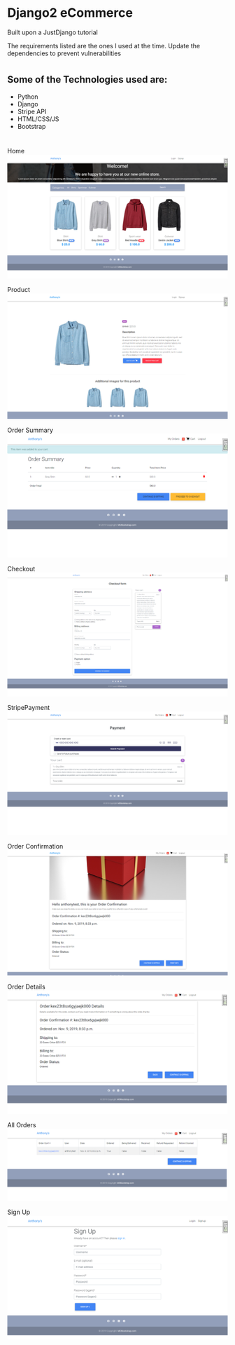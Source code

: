 # Django2 eCommerce
Built upon a JustDjango tutorial

The requirements listed are the ones I used at the time. Update the dependencies to prevent vulnerabilities
#
## Some of the Technologies used are:
* Python
* Django
* Stripe API
* HTML/CSS/JS
* Bootstrap

#
Home
![Home](ecomm-md-img/ecomm-home.png)

Product
![product](ecomm-md-img/ecomm-product.png)

Order Summary
![OrderSummary](ecomm-md-img/ecomm-ordersummary.png)

Checkout
![Checkout](ecomm-md-img/ecomm-checkoutform.png)

StripePayment
![StripePayment](ecomm-md-img/ecomm-stripepayment.png)

Order Confirmation
![OrderConf](ecomm-md-img/ecomm-orderconf.png)

Order Details
![OldOrderDetails](ecomm-md-img/ecomm-oldorderdetails.png)

All Orders
![AllOrders](ecomm-md-img/ecomm-allorders.png)

Sign Up 
![Register](ecomm-md-img/ecomm-register.png)










